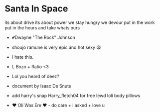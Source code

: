 # Santa In Space
its about drive its about power we stay hungry we devour put in the work put in the hours and take whats ours
- 💕Dwayne "The Rock" Johnson
- shoujo ramune is very epic and hot sexy 😫
- I hate this.
- L Bozo + Ratio <3
- Lol you heard of deez?
- document by Isaac De Snuts
- add harry's snap Harry_fletch04 for free lewd loli body pillows



- ❤ Oli Was Ere ❤ - do care + i asked + love u
